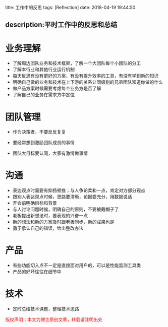 title: 工作中的反思
tags: [Reflection]
date: 2018-04-19 19:44:50

description:平时工作中的反思和总结
---

# 业务理解

- 了解周边团队业务和技术框架，了解一个大团队每个小团队的分工
- 了解本行业和其他行业运行机制
- 每天反思有没有更好的方案，有没有提升效率的工具，有没有学到新的知识
- 明确自己做的业务和技术在上下游的关系让同级别的兄弟团队知道你做的什么
- 做产品方案时候需要考虑每个业务方是否了解
- 了解自己的业务在需求方中定位

# 团队管理

- 作为决策者，不要反反复复


- 要经常想到激励团队成员的事情
- 团队大目标要认同，大家有激情做事情

# 沟通

- 表达观点时需要有抑扬顿挫；与人争论柔和一点，肯定对方部分观点
- 跟别人表达观点时候，思路要清晰，论据要充分，用数据说话
- 开会前明确目标和背景
- 与人讨论问题时候，明确自己的原则，不要被戴帽子了
- 老板提出新想法时，要表现的兴奋一点
- 新的想法和新的方案及时跟老板同步，新的成果也是
- 勇于承认自己的错误，给出整改办法

# 产品

- 有些功能切入点不一定是直接面对用户的，可以是性能监测工具类
- 产品的好坏往往在细节中

# 技术

- 定时总结技术课题，整理技术思路

<font color="#FF0000">版权声明：本文为博主原创文章，转载请注明出处</font>